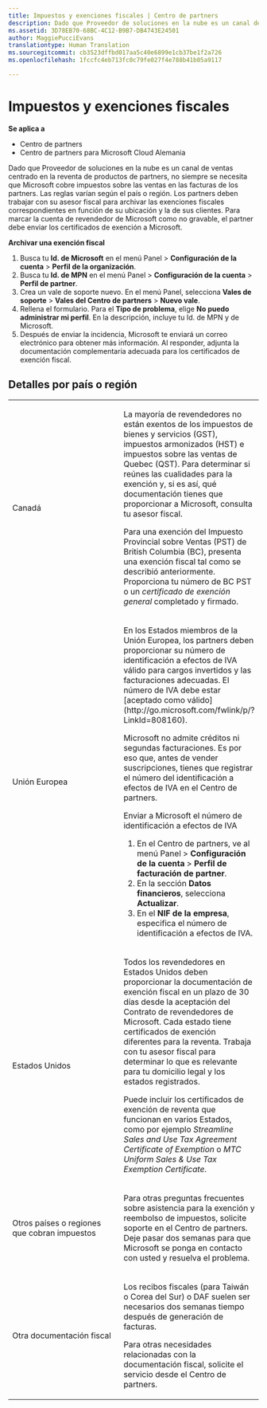 ```yaml
---
title: Impuestos y exenciones fiscales | Centro de partners
description: Dado que Proveedor de soluciones en la nube es un canal de ventas centrado en la reventa de productos de partners, no siempre se necesita que Microsoft cobre impuestos sobre las ventas en las facturas de los partners.
ms.assetid: 3D78EB70-68BC-4C12-B9B7-DB4743E24501
author: MaggiePucciEvans
translationtype: Human Translation
ms.sourcegitcommit: cb3523dffbd017aa5c40e6899e1cb37be1f2a726
ms.openlocfilehash: 1fccfc4eb713fc0c79fe027f4e788b41b05a9117

---
```


# Impuestos y exenciones fiscales

**Se aplica a**

-  Centro de partners
-  Centro de partners para Microsoft Cloud Alemania

Dado que Proveedor de soluciones en la nube es un canal de ventas centrado en la reventa de productos de partners, no siempre se necesita que Microsoft cobre impuestos sobre las ventas en las facturas de los partners. Las reglas varían según el país o región. Los partners deben trabajar con su asesor fiscal para archivar las exenciones fiscales correspondientes en función de su ubicación y la de sus clientes. Para marcar la cuenta de revendedor de Microsoft como no gravable, el partner debe enviar los certificados de exención a Microsoft.

**Archivar una exención fiscal**

1.  Busca tu **Id. de Microsoft** en el menú Panel &gt; **Configuración de la cuenta** &gt; **Perfil de la organización**.
2.  Busca tu **Id. de MPN** en el menú Panel &gt; **Configuración de la cuenta** &gt; **Perfil de partner**.
3.  Crea un vale de soporte nuevo. En el menú Panel, selecciona **Vales de soporte** &gt; **Vales del Centro de partners** &gt; **Nuevo vale**.
4.  Rellena el formulario. Para el **Tipo de problema**, elige **No puedo administrar mi perfil**. En la descripción, incluye tu Id. de MPN y de Microsoft.
5.  Después de enviar la incidencia, Microsoft te enviará un correo electrónico para obtener más información. Al responder, adjunta la documentación complementaria adecuada para los certificados de exención fiscal.

## Detalles por país o región


<table>
<colgroup>
<col width="50%" />
<col width="50%" />
</colgroup>
<tbody>
<tr class="odd">
<td>Canadá</td>
<td><p>La mayoría de revendedores no están exentos de los impuestos de bienes y servicios (GST), impuestos armonizados (HST) e impuestos sobre las ventas de Quebec (QST). Para determinar si reúnes las cualidades para la exención y, si es así, qué documentación tienes que proporcionar a Microsoft, consulta tu asesor fiscal.</p>
<p>Para una exención del Impuesto Provincial sobre Ventas (PST) de British Columbia (BC), presenta una exención fiscal tal como se describió anteriormente. Proporciona tu número de BC PST o un <em>certificado de exención general</em> completado y firmado.</p></td>
</tr>
<tr class="even">
<td>Unión Europea</td>
<td><p>En los Estados miembros de la Unión Europea, los partners deben proporcionar su número de identificación a efectos de IVA válido para cargos invertidos y las facturaciones adecuadas. El número de IVA debe estar [aceptado como válido](http://go.microsoft.com/fwlink/p/?LinkId=808160).</p>
<p>Microsoft no admite créditos ni segundas facturaciones. Es por eso que, antes de vender suscripciones, tienes que registrar el número del identificación a efectos de IVA en el Centro de partners.</p>
<p>Enviar a Microsoft el número de identificación a efectos de IVA</strong></p>
<ol>
<li>En el Centro de partners, ve al menú Panel &gt; <strong>Configuración de la cuenta</strong> &gt; <strong>Perfil de facturación de partner</strong>.</li>
<li>En la sección <strong>Datos financieros</strong>, selecciona <strong>Actualizar</strong>.</li>
<li>En el <strong>NIF de la empresa</strong>, especifica el número de identificación a efectos de IVA.</li>
</ol></td>
</tr>
<tr class="odd">
<td>Estados Unidos</td>
<td><p>Todos los revendedores en Estados Unidos deben proporcionar la documentación de exención fiscal en un plazo de 30 días desde la aceptación del Contrato de revendedores de Microsoft. Cada estado tiene certificados de exención diferentes para la reventa. Trabaja con tu asesor fiscal para determinar lo que es relevante para tu domicilio legal y los estados registrados.</p>
<p>Puede incluir los certificados de exención de reventa que funcionan en varios Estados, como por ejemplo <em>Streamline Sales and Use Tax Agreement Certificate of Exemption</em> o <em>MTC Uniform Sales &amp; Use Tax Exemption Certificate</em>.</p></td>
</tr>
<tr class="even">
<td>Otros países o regiones que cobran impuestos</td>
<td><p>Para otras preguntas frecuentes sobre asistencia para la exención y reembolso de impuestos, solicite soporte en el Centro de partners. Deje pasar dos semanas para que Microsoft se ponga en contacto con usted y resuelva el problema.</p></td>
</tr>
<tr class="odd">
<td>Otra documentación fiscal</td>
<td><p>Los recibos fiscales (para Taiwán o Corea del Sur) o DAF suelen ser necesarios dos semanas tiempo después de generación de facturas.</p>
<p>Para otras necesidades relacionadas con la documentación fiscal, solicite el servicio desde el Centro de partners.</p></td>
</tr>
</tbody>
</table>

 

 

 






<!--HONumber=Jan17_HO2-->



